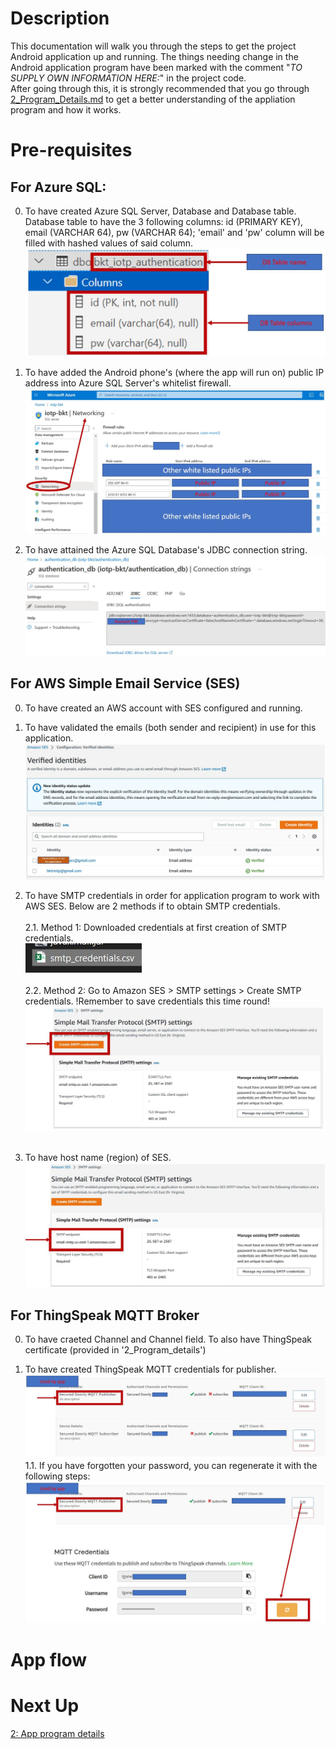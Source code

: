 # Description
This documentation will walk you through the steps to get the project Android application up and running. The things needing change in the Android application program have been marked with the comment "*TO SUPPLY OWN INFORMATION HERE:*" in the project code.</br>
After going through this, it is strongly recommended that you go through [2_Program_Details.md](2_Program_Details.md) to get a better understanding of the appliation program and how it works.

# Pre-requisites
## For Azure SQL:
0. To have created Azure SQL Server, Database and Database table. Database table to have the 3 following columns: id (PRIMARY KEY), email (VARCHAR 64), pw (VARCHAR 64); 'email' and 'pw' column will be filled with hashed values of said column.
![Azure SQL DB Table with Columns](Img/Azure_DBtableCOLUMN.JPG)

1. To have added the Android phone's (where the app will run on) public IP address into Azure SQL Server's whitelist firewall.
![Azure SQL Server whitelist firewall](Img/Azure_Public_IP.JPG)

2. To have attained the Azure SQL Database's JDBC connection string.
![Azure SQL DB connection string](Img/Azure_connectionString.JPG) 

## For AWS Simple Email Service (SES)
0. To have created an AWS account with SES configured and running.

1. To have validated the emails (both sender and recipient) in use for this application.
![AWS SES Validated Identities](Img/AWSses_validatedIdentities.JPG)

2. To have SMTP credentials in order for application program to work with AWS SES. Below are 2 methods if to obtain SMTP credentials. </br></br>
2.1. Method 1: Downloaded credentials at first creation of SMTP credentials.</br>
![AWS SES SMTP Credentials](Img/Azure_SMTPCredential.JPG) </br></br>
2.2. Method 2: Go to Amazon SES > SMTP settings > Create SMTP credentials. !Remember to save credentials this time round! </br>
![AWS SES SMTP Credential Creation](Img/Azure_SMTPCredentialCreation.JPG) </br></br>

3. To have host name (region) of SES.
![AWS SES SMTP Region](Img/Azure_region.JPG)

## For ThingSpeak MQTT Broker
0. To have craeted Channel and Channel field. To also have ThingSpeak certificate (provided in '2_Program_details')

1. To have created ThingSpeak MQTT credentials for publisher.
![ThingSpeak credentials created](Img/Thingspeak_createdCred.JPG)
1.1. If you have forgotten your password, you can regenerate it with the following steps:
![ThingSpeak credentials regeneration](Img/Azure_SMTPCredentialRegen.JPG)

# App flow

# Next Up
[2: App program details](2_App_Program_Details.md)
